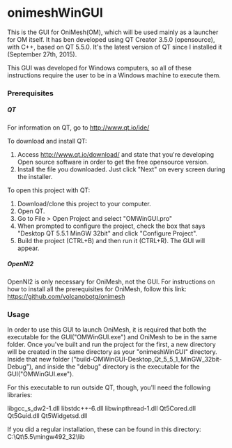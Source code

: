# onimeshWinGUI

This is the GUI for OniMesh(OM), which will be used mainly as a launcher for OM itself. It has ben developed using QT Creator 3.5.0 (opensource), with C++, based on QT 5.5.0. It's the latest version of QT since I installed it (September 27th, 2015).

This GUI was developed for Windows computers, so all of these instructions require the user to be in a Windows machine to execute them.


### Prerequisites

##### QT

For information on QT, go to http://www.qt.io/ide/

To download and install QT:

1. Access http://www.qt.io/download/ and state that you're developing Open source software in order to get the free opensource version. 
2. Install the file you downloaded. Just click "Next" on every screen during the installer.

To open this project with QT:

1. Download/clone this project to your computer.
2. Open QT.
3. Go to File > Open Project and select "OMWinGUI.pro"
4. When prompted to configure the project, check the box that says "Desktop QT 5.5.1 MinGW 32bit" and click "Configure Project".
5. Build the project (CTRL+B) and then run it (CTRL+R). The GUI will appear. 

##### OpenNI2

OpenNI2 is only necessary for OniMesh, not the GUI.
For instructions on how to install all the prerequisites for OniMesh, follow this link:
https://github.com/volcanobotg/onimesh


### Usage

In order to use this GUI to launch OniMesh, it is required that both the executable for the GUI("OMWinGUI.exe") and OniMesh to be in the same folder. Once you've built and run the project for the first, a new directory will be created in the same directory as your "onimeshWinGUI" directory. Inside that new folder ("build-OMWinGUI-Desktop_Qt_5_5_1_MinGW_32bit-Debug"), and inside the "debug" directory is the executable for the GUI("OMWinGUI.exe").

For this executable to run outside QT, though, you'll need the following libraries:

libgcc_s_dw2-1.dll
libstdc++-6.dll
libwinpthread-1.dll
Qt5Cored.dll
Qt5Guid.dll
Qt5Widgetsd.dll

If you did a regular installation, these can be found in this directory: C:\Qt\5.5\mingw492_32\lib